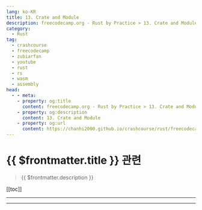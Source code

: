 ```yaml
---
lang: ko-KR
title: 13. Crate and Module
description: freecodecamp.org - Rust by Practice > 13. Crate and Module
category: 
  - Rust
tag: 
  - crashcourse
  - freecodecamp
  - zubiarfan
  - youtube
  - rust
  - rs
  - wasm
  - assembly
head:
  - - meta:
    - property: og:title
      content: freecodecamp.org - Rust by Practice > 13. Crate and Module
    - property: og:description
      content: 13. Crate and Module
    - property: og:url
      content: https://chanhi2000.github.io/crashcourse/rust/freecodecamp-rust-by-practice/13
---
```


# {{ $frontmatter.title }} 관련

> {{ $frontmatter.description }}

[[toc]]

---

---

<TagLinks />